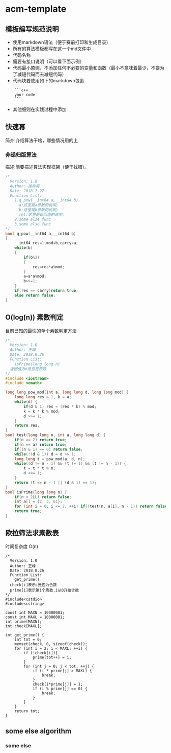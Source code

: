 # acm-template

## 模板编写规范说明

- 使用markdown语法（便于赛前打印和生成目录）
- 所有的算法模板都写在这一个md文件中
- 代码名称
- 需要有接口说明（可以看下面示例）
- 代码最小原则，不添加任何不必要的变量和函数（最小不意味着最少，不要为了减短代码而去减短代码）
- 代码块要使用如下的markdown包裹
```
    ```c++
    your code  
    ```
```
- 其他细则在实践过程中添加

## 快速幂

简介:介绍算法干啥，哪些情况用的上  


### 非递归版算法

描述:简要描述算法实现框架（便于找错）。

```c++
/*
  Version: 1.0
  Author: 徐祥昊
  Date: 2018.7.27
  Function List:
    1.q_pow(__int64 a,__int64 b)  
      a:这里是a参数的说明;  
      b:这里是b参数的说明;
      ret:这里是返回值的说明;
    2.some else func
    3.some else func
*/
bool q_pow(__int64 a,__int64 b)
{
	__int64 res=1,mod=b,carry=a;
	while(b)
	{
		if(b%2)
		{
			res=res*a%mod;
		}
		a=a*a%mod;
		b>>=1;
	}
	if(res == carry)return true;
	else return false;
}
```

## O(log(n)) 素数判定
目前已知的最快的单个素数判定方法

```c++
/*
  Version: 1.0
  Author: 王峰
  Date: 2018.8.26
  Function List:
	isPrime(long long n)
  返回值为n是否是质数
*/
#include <iostream> 
#include <cmath>

long long pow_mod(int a, long long d, long long mod) {
	long long res = 1, k = a;
	while(d) {
		if(d & 1) res = (res * k) % mod; 
		k = k * k % mod;
		d >>= 1;
	} 
	return res;
}
bool test(long long n, int a, long long d) {
	if(n == 2) return true;
	if(n == a) return true;
	if((n & 1) == 0) return false;
	while(!(d & 1)) d = d >> 1;
	long long t = pow_mod(a, d, n);
	while((d != n - 1) && (t != 1) && (t != n - 1)) {
		t = t * t % n;
		d <<= 1; 
	}
	return (t == n - 1 || (d & 1) == 1);
}
bool isPrime(long long n) {
	if(n < 2LL) return false;
	int a[] = {2, 3, 61};
	for (int i = 0; i <= 2; ++i) if(!test(n, a[i], n - 1)) return false;
	return true; 
} 
```

## 欧拉筛法求素数表
时间复杂度 O(n)

```
/*
  Version: 1.0
  Author: 王峰
  Date: 2018.8.26
  Function List:
	get_prime()
  check[i]表示i是否为合数
  prime[i]表示第i个质数,i从0开始计数
*/
#include<cstdio>
#include<cstring>

const int MAXN = 10000001;
const int MAXL = 10000001;
int prime[MAXN];
int check[MAXL];

int get_prime() {
	int tot = 0;
	memset(check, 0, sizeof(check));
	for (int i = 2; i < MAXL; ++i) {
		if (!check[i]){
	    	prime[tot++] = i;
		}
		for (int j = 0; j < tot; ++j) {
	    	if (i * prime[j] > MAXL) {
	    		break;
			}
	    	check[i*prime[j]] = 1;
	    	if (i % prime[j] == 0) {
	      		break;
			}
		}
	}
	return tot;
}
```

## some else algorithm

### some else
